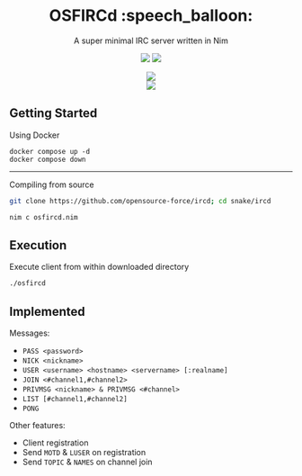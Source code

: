<div align="center">
<h1>OSFIRCd :speech_balloon:</h1>
<p>A super minimal IRC server written in Nim</p>
<a href='#'><img src="https://img.shields.io/badge/Made%20with-Nim-&?style=flat-square&labelColor=232329&color=FFE953&logo=nim"/></a>
<a href='#'><img src="https://img.shields.io/badge/Maintained%3F-Yes-green.svg?style=flat-square&labelColor=232329&color=5277C3"></img></a>
<br/>

<a href='#'><img src="https://img.shields.io/github/size/opensource-force/ircd/osfircd.nim?branch=main&color=%231DBF73&label=Size&logo=files&logoColor=%231DBF73&style=flat-square&labelColor=232329"/></a>
<br/>
<a href="https://discord.gg/W4mQqNnfSq">
<img src="https://discordapp.com/api/guilds/913584348937207839/widget.png?style=shield"/></a>
</div>

## Getting Started
Using Docker
```docker
docker compose up -d
docker compose down
```
---

Compiling from source
```bash
git clone https://github.com/opensource-force/ircd; cd snake/ircd
```

```bash
nim c osfircd.nim
```

## Execution
Execute client from within downloaded directory
```bash
./osfircd
```

## Implemented
Messages:
- `PASS <password>`
- `NICK <nickname>`
- `USER <username> <hostname> <servername> [:realname]`
- `JOIN <#channel1,#channel2>`
- `PRIVMSG <nickname> & PRIVMSG <#channel>`
- `LIST [#channel1,#channel2]`
- `PONG`

Other features:
- Client registration
- Send `MOTD` & `LUSER` on registration
- Send `TOPIC` & `NAMES` on channel join
